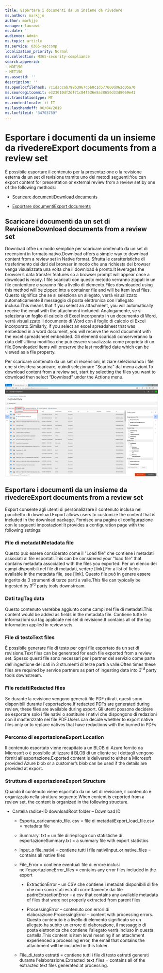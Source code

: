 ```yaml
---
title: Esportare i documenti da un insieme da rivedere
ms.author: markjjo
author: markjjo
manager: laurawi
ms.date: ''
audience: Admin
ms.topic: article
ms.service: O365-seccomp
localization_priority: Normal
ms.collection: M365-security-compliance
search.appverid:
- MOE150
- MET150
ms.assetid: ''
description: ''
ms.openlocfilehash: 7c1daccab799b3967c6b8c1d577060d062c05a70
ms.sourcegitcommit: e323610df2df71c84f536e8a38650d33d8069e41
ms.translationtype: MT
ms.contentlocale: it-IT
ms.lasthandoff: 06/04/2019
ms.locfileid: "34703789"
---
```

# <a name="export-documents-from-a-review-set"></a><span data-ttu-id="8aa15-102">Esportare i documenti da un insieme da rivedere</span><span class="sxs-lookup"><span data-stu-id="8aa15-102">Export documents from a review set</span></span>

<span data-ttu-id="8aa15-103">È possibile esportare il contenuto per la presentazione o la revisione esterna da un set di revisione tramite uno dei metodi seguenti:</span><span class="sxs-lookup"><span data-stu-id="8aa15-103">You can export content for presentation or external review from a review set by one of the following methods:</span></span>

- [<span data-ttu-id="8aa15-104">Scaricare documenti</span><span class="sxs-lookup"><span data-stu-id="8aa15-104">Download documents</span></span>](#download-documents-from-a-review-set)
 
- [<span data-ttu-id="8aa15-105">Esportare documenti</span><span class="sxs-lookup"><span data-stu-id="8aa15-105">Export documents</span></span>](#export-documents-from-a-review-set)

## <a name="download-documents-from-a-review-set"></a><span data-ttu-id="8aa15-106">Scaricare i documenti da un set di Revisione</span><span class="sxs-lookup"><span data-stu-id="8aa15-106">Download documents from a review set</span></span>

<span data-ttu-id="8aa15-107">Download offre un modo semplice per scaricare contenuto da un set di recensioni in formato nativo.</span><span class="sxs-lookup"><span data-stu-id="8aa15-107">Download offers a simple way to download content from a review set in Native format.</span></span> <span data-ttu-id="8aa15-108">Sfrutta le caratteristiche di trasferimento dei dati del browser in modo che una richiesta del browser venga visualizzata una volta che il download è pronto.</span><span class="sxs-lookup"><span data-stu-id="8aa15-108">It leverages the browser’s data transfer features so a browser prompt will appear once a download is ready.</span></span> <span data-ttu-id="8aa15-109">I file scaricati con questo metodo verranno zippati in un file contenitore e saranno file a livello di elemento.</span><span class="sxs-lookup"><span data-stu-id="8aa15-109">Files downloaded using this method will be zipped into a container file and will be item level files.</span></span> <span data-ttu-id="8aa15-110">Questo significa che se si seleziona un allegato, verrà visualizzato automaticamente il messaggio di posta elettronica con l'allegato incluso.</span><span class="sxs-lookup"><span data-stu-id="8aa15-110">This means that if you select an attachment, you will automatically receive the email with the attachment included.</span></span> <span data-ttu-id="8aa15-111">Analogamente, se si seleziona un foglio di calcolo di Excel incorporato in un documento di Word, verrà visualizzato il documento di Word con il foglio di calcolo di Excel incorporato.</span><span class="sxs-lookup"><span data-stu-id="8aa15-111">Similarly, if you select an excel spreadsheet that was embedded in a word document, you will receive the word document with the excel spreadsheet embedded.</span></span> <span data-ttu-id="8aa15-112">Gli elementi scaricati conserveranno la data dell'Ultima modifica che può essere visualizzata come proprietà di un file.</span><span class="sxs-lookup"><span data-stu-id="8aa15-112">Downloaded items will preserve the last modified date which can be viewed as a file property.</span></span>

<span data-ttu-id="8aa15-113">Per scaricare contenuto da un set di recensioni, iniziare selezionando i file che si desidera scaricare, quindi selezionare "Scarica" dal menu azioni.</span><span class="sxs-lookup"><span data-stu-id="8aa15-113">To download content from a review set, start by selecting the files you want to download then select “Download” under the Actions menu.</span></span>

![Schermata di una descrizione del computer generata automaticamente](../media/eDiscoDownload.png)

## <a name="export-documents-from-a-review-set"></a><span data-ttu-id="8aa15-115">Esportare i documenti da un insieme da rivedere</span><span class="sxs-lookup"><span data-stu-id="8aa15-115">Export documents from a review set</span></span>

<span data-ttu-id="8aa15-116">Export consente agli utenti di personalizzare il contenuto incluso nel pacchetto di download.</span><span class="sxs-lookup"><span data-stu-id="8aa15-116">Export allows users to customize the content that is included in the download package.</span></span> <span data-ttu-id="8aa15-117">Fornisce una pagina di configurazione con le seguenti impostazioni:</span><span class="sxs-lookup"><span data-stu-id="8aa15-117">It provides a configuration page with the following settings:</span></span>

### <a name="metadata-file"></a><span data-ttu-id="8aa15-118">File di metadati</span><span class="sxs-lookup"><span data-stu-id="8aa15-118">Metadata file</span></span>

<span data-ttu-id="8aa15-119">Questo può essere considerato come il "Load file" che contiene i metadati associati ai file esportati.</span><span class="sxs-lookup"><span data-stu-id="8aa15-119">This can be considered your “load file” that contains metadata associated with the files you exported.</span></span> <span data-ttu-id="8aa15-120">Per un elenco dei campi disponibili nel file di metadati, vedere \[link\].</span><span class="sxs-lookup"><span data-stu-id="8aa15-120">For a list of fields available in the metadata file, see \[link\].</span></span> <span data-ttu-id="8aa15-121">Questo file può in genere essere ingerito da<sup></sup> 3 strumenti di terze parti a valle.</span><span class="sxs-lookup"><span data-stu-id="8aa15-121">This file can typically be ingested by 3<sup>rd</sup> party tools downstream.</span></span>

### <a name="tag-data"></a><span data-ttu-id="8aa15-122">Dati tag</span><span class="sxs-lookup"><span data-stu-id="8aa15-122">Tag data</span></span>

<span data-ttu-id="8aa15-123">Questo contenuto verrebbe aggiunto come campi nel file di metadati.</span><span class="sxs-lookup"><span data-stu-id="8aa15-123">This content would be added as fields in the metadata file.</span></span> <span data-ttu-id="8aa15-124">Contiene tutte le informazioni sui tag applicate nei set di revisione.</span><span class="sxs-lookup"><span data-stu-id="8aa15-124">It contains all of the tag information applied in review sets.</span></span>

### <a name="text-files"></a><span data-ttu-id="8aa15-125">File di testo</span><span class="sxs-lookup"><span data-stu-id="8aa15-125">Text files</span></span>

<span data-ttu-id="8aa15-126">È possibile generare file di testo per ogni file esportato da un set di revisione.</span><span class="sxs-lookup"><span data-stu-id="8aa15-126">Text files can be generated for each file exported from a review set.</span></span> <span data-ttu-id="8aa15-127">Spesso questi file sono necessari per i partner del servizio come parte dell'ingestione dei dati<sup></sup> in 3 strumenti di terze parti a valle.</span><span class="sxs-lookup"><span data-stu-id="8aa15-127">Often times these files are required by service partners as part of ingesting data into 3<sup>rd</sup> party tools downstream.</span></span>

### <a name="redacted-files"></a><span data-ttu-id="8aa15-128">File redatti</span><span class="sxs-lookup"><span data-stu-id="8aa15-128">Redacted files</span></span>

<span data-ttu-id="8aa15-129">Se durante la revisione vengono generati file PDF ritirati, questi sono disponibili durante l'esportazione.</span><span class="sxs-lookup"><span data-stu-id="8aa15-129">If redacted PDFs are generated during review, these files are available during export.</span></span> <span data-ttu-id="8aa15-130">Gli utenti possono decidere se esportare solo i file nativi o sostituire i nativi che dispongono di redazioni con il masterizzato nei file PDF.</span><span class="sxs-lookup"><span data-stu-id="8aa15-130">Users can decide whether to export native files only or to replace natives that have redactions with the burned in PDFs.</span></span>

### <a name="export-location"></a><span data-ttu-id="8aa15-131">Percorso di esportazione</span><span class="sxs-lookup"><span data-stu-id="8aa15-131">Export Location</span></span>

<span data-ttu-id="8aa15-132">Il contenuto esportato viene recapitato a un BLOB di Azure fornito da Microsoft o è possibile utilizzare il BLOB di un cliente se i dettagli vengono forniti all'esportazione.</span><span class="sxs-lookup"><span data-stu-id="8aa15-132">Exported content is delivered to either a Microsoft provided Azure blob or a customer’s blob can be used if the details are provided at export.</span></span>

### <a name="export-structure"></a><span data-ttu-id="8aa15-133">Struttura di esportazione</span><span class="sxs-lookup"><span data-stu-id="8aa15-133">Export Structure</span></span>

<span data-ttu-id="8aa15-134">Quando il contenuto viene esportato da un set di revisione, il contenuto è organizzato nella struttura seguente.</span><span class="sxs-lookup"><span data-stu-id="8aa15-134">When content is exported from a review set, the content is organized in the following structure.</span></span>

  - <span data-ttu-id="8aa15-135">Cartella radice-ID download</span><span class="sxs-lookup"><span data-stu-id="8aa15-135">Root folder – Download ID</span></span>
    
      - <span data-ttu-id="8aa15-136">Esporta\_caricamento\_file. csv = file di metadati</span><span class="sxs-lookup"><span data-stu-id="8aa15-136">Export\_load\_file.csv = metadata file</span></span>
    
      - <span data-ttu-id="8aa15-137">Summary. txt = un file di riepilogo con statistiche di esportazione</span><span class="sxs-lookup"><span data-stu-id="8aa15-137">Summary.txt = a summary file with export statistics</span></span>
    
      - <span data-ttu-id="8aa15-138">Input\_o file\_nativi = contiene tutti i file nativi</span><span class="sxs-lookup"><span data-stu-id="8aa15-138">Input\_or native\_files = contains all native files</span></span>
    
      - <span data-ttu-id="8aa15-139">File\_Error = contiene eventuali file di errore inclusi nell'esportazione</span><span class="sxs-lookup"><span data-stu-id="8aa15-139">Error\_files = contains any error files included in the export</span></span>
        
          - <span data-ttu-id="8aa15-140">ExtractionError – un CSV che contiene i metadati disponibili di file che non sono stati estratti correttamente dai file padre</span><span class="sxs-lookup"><span data-stu-id="8aa15-140">ExtractionError – a csv that contains any available metadata of files that were not properly extracted from parent files</span></span>
        
          - <span data-ttu-id="8aa15-141">ProcessingError – contenuto con errori di elaborazione.</span><span class="sxs-lookup"><span data-stu-id="8aa15-141">ProcessingError – content with processing errors.</span></span> <span data-ttu-id="8aa15-142">Questo contenuto è a livello di elemento significato se un allegato ha subito un errore di elaborazione, il messaggio di posta elettronica che contiene l'allegato verrà incluso in questa cartella.</span><span class="sxs-lookup"><span data-stu-id="8aa15-142">This content is item level meaning if an attachment experienced a processing error, the email that contains the attachment will be included in this folder.</span></span>
    
      - <span data-ttu-id="8aa15-143">File\_di\_testo estratti = contiene tutti i file di testo estratti generati durante l'elaborazione.</span><span class="sxs-lookup"><span data-stu-id="8aa15-143">Extracted\_text\_files = contains all of the extracted text files generated at processing.</span></span>